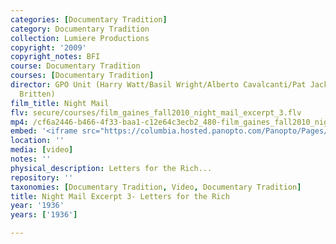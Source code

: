 ```yaml
---
categories: [Documentary Tradition]
category: Documentary Tradition
collection: Lumiere Productions
copyright: '2009'
copyright_notes: BFI
course: Documentary Tradition
courses: [Documentary Tradition]
director: GPO Unit (Harry Watt/Basil Wright/Alberto Cavalcanti/Pat Jackson/W.H. Auden/Benjamin
  Britten)
film_title: Night Mail
flv: secure/courses/film_gaines_fall2010_night_mail_excerpt_3.flv
mp4: /cf6a2446-b466-4f33-baa1-c12e64c3ecb2_480-film_gaines_fall2010_night_mail_excerpt_3.mp4
embed: '<iframe src="https://columbia.hosted.panopto.com/Panopto/Pages/Embed.aspx?id=df36a7d8-8efb-4830-8796-a95f010394db&v=1" width="720" height="405" style="padding: 0px; border: 1px solid #464646;" frameborder="0" allowfullscreen allow="autoplay"></iframe>'
location: ''
media: [video]
notes: ''
physical_description: Letters for the Rich...
repository: ''
taxonomies: [Documentary Tradition, Video, Documentary Tradition]
title: Night Mail Excerpt 3- Letters for the Rich
year: '1936'
years: ['1936']

---
```

